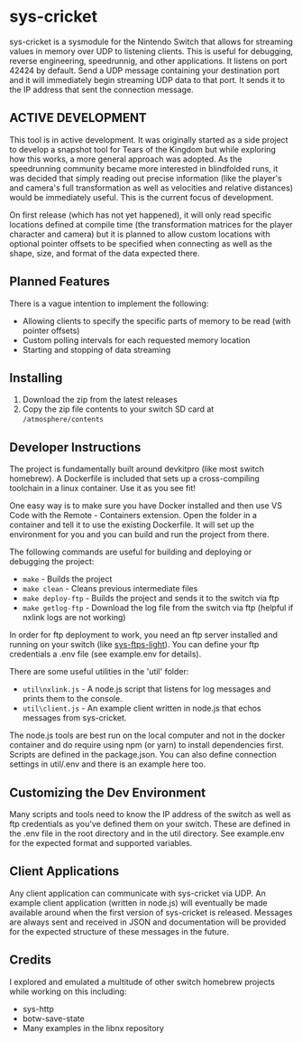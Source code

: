 # sys-cricket
sys-cricket is a sysmodule for the Nintendo Switch that allows for streaming values in memory over UDP to listening clients. This is useful for debugging, reverse engineering, speedrunnig, and other applications. It listens on port 42424 by default. Send a UDP message containing your destination port and it will immediately begin streaming UDP data to that port. It sends it to the IP address that sent the connection message.

## ACTIVE DEVELOPMENT
This tool is in active development. It was originally started as a side project to develop a snapshot tool for Tears of the Kingdom but while exploring how this works, a more general approach was adopted. As the speedrunning community became more interested in blindfolded runs, it was decided that simply reading out precise information (like the player's and camera's full transformation as well as velocities and relative distances) would be immediately useful. This is the current focus of development.

On first release (which has not yet happened), it will only read specific locations defined at compile time (the transformation matrices for the player character and camera) but it is planned to allow custom locations with optional pointer offsets to be specified when connecting as well as the shape, size, and format of the data expected there.

## Planned Features
There is a vague intention to implement the following:
- Allowing clients to specify the specific parts of memory to be read (with pointer offsets)
- Custom polling intervals for each requested memory location
- Starting and stopping of data streaming

## Installing
1. Download the zip from the latest releases
2. Copy the zip file contents to your switch SD card at `/atmosphere/contents`

## Developer Instructions
The project is fundamentally built around devkitpro (like most switch homebrew). A Dockerfile is included that sets up a cross-compiling toolchain in a linux container. Use it as you see fit!

One easy way is to make sure you have Docker installed and then use VS Code with the Remote - Containers extension. Open the folder in a container and tell it to use the existing Dockerfile. It will set up the environment for you and you can build and run the project from there.

The following commands are useful for building and deploying or debugging the project:
- `make` - Builds the project
- `make clean` - Cleans previous intermediate files
- `make deploy-ftp` - Builds the project and sends it to the switch via ftp
- `make getlog-ftp` - Download the log file from the switch via ftp (helpful if nxlink logs are not working)

In order for ftp deployment to work, you need an ftp server installed and running on your switch (like [sys-ftps-light](https://github.com/cathery/sys-ftpd)). You can define your ftp credentials a .env file (see example.env for details).

There are some useful utilities in the 'util' folder:
- `util\nxlink.js` - A node.js script that listens for log messages and prints them to the console.
- `util\client.js` - An example client written in node.js that echos messages from sys-cricket.

The node.js tools are best run on the local computer and not in the docker container and do require using npm (or yarn) to install dependencies first. Scripts are defined in the package.json. You can also define connection settings in util/.env and there is an example here too.

## Customizing the Dev Environment
Many scripts and tools need to know the IP address of the switch as well as ftp credentials as you've defined them on your switch. These are defined in the .env file in the root directory and in the util directory. See example.env for the expected format and supported variables.

## Client Applications
Any client application can communicate with sys-cricket via UDP.  An example client application (written in node.js) will eventually be made available around when the first version of sys-cricket is released. Messages are always sent and received in JSON and documentation will be provided for the expected structure of these messages in the future.

## Credits
I explored and emulated a multitude of other switch homebrew projects while working on this including:
- sys-http
- botw-save-state
- Many examples in the libnx repository
